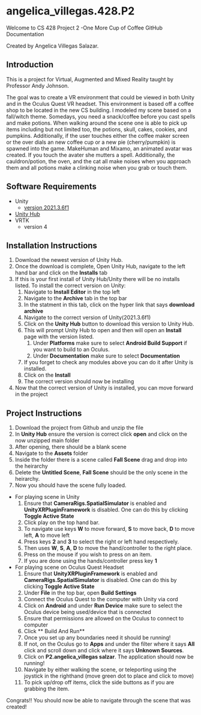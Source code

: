 # angelica_villegas.428.P2
 
Welcome to CS 428 Project 2 -One More Cup of Coffee
 GitHub Documentation 

Created by Angelica Villegas Salazar.

## Introduction
This is a project for Virtual, Augmented and Mixed Reality taught by Professor Andy Johnson. 

The goal was to create a VR environment that could be viewed in both Unity and in the Oculus Quest VR headset. This environment is based off a coffee shop to be located in the new CS building. I modeled my scene based on a fall/witch theme. Somedays, you need a snack/coffee before you cast spells and make potions. When walking around the scene one is able to pick up items including but not limited too, the potions, skull, cakes, cookies, and pumpkins. Additionally, if the user touches either the coffee maker screen or the over dials an new coffee cup or a new pie (cherry/pumpkin) is spawned into the game. MakeHuman and Mixamo, an animated avatar was created. If you touch the avater she mutters a spell. Additionally, the cauldron/potion, the oven, and the cat all make noises when you approach them and all potions make a clinking noise when you grab or touch them. 

## Software Requirements

* Unity 
  - [version 2021.3.6f1](https://unity3d.com/unity/whats-new/2021.3.6) 
* [Unity Hub](https://unity3d.com/get-unity/download)
* VRTK
  - version 4
  
  
## Installation Instructions

1. Download the newest version of Unity Hub.
1. Once the download is complete, Open Unity Hub, navigate to the left hand bar and click on the **Installs** tab
1. If this is your first install of Unity Hub/Unity there will be no installs listed. To install the correct version on Unity:
    1. Navigate to **Install Editor** in the top left
    1. Navigate to the **Archive** tab in the top bar
    1. In the statment in this tab, click on the hyper link that says **download archive**
    1. Navigate to the correct version of Unity(2021.3.6f1)
    1. Click on the **Unity Hub** button to download this version to Unity Hub. 
    1. This will prompt Unity Hub to open and then will open an **Install** page with the version listed. 
        1. Under **Platforms** make sure to select **Android Build Support** if you want to build to an Oculus. 
        1. Under **Documentation** make sure to select **Documentation**
    1. If you forget to check any modules above you can do it after Unity is installed. 
    1. Click on the **Install**
    1. The correct version should now be installing
1. Now that the correct version of Unity is installed, you can move forward in the project

## Project Instructions
1. Download the project from Github and unzip the file
1. In **Unity Hub** ensure the version is correct click **open** and click on the now unzipped main folder
1. After opening, there should be a blank scene
1. Navigate to the **Assets** folder
1. Inside the folder there is a scene called **Fall Scene** drag and drop into the heirarchy
1. Delete the  **Untitled Scene**, **Fall Scene** should be the only scene in the heirarchy.
1. Now you should have the scene fully loaded.
  * For playing scene in Unity
     1. Ensure that **CameraRigs.SpatialSimulator** is enabled and **UnityXRPluginFramework** is disabled. One can do this by clicking **Toggle Active State**
     1. Click play on the top hand bar.
     1. To navigate use keys **W** to move forward, **S** to move back, **D** to move left, **A** to move left
     1. Press keys **2** and **3** to select the right or left hand respectively.
     1. Then uses **W**, **S**, **A**, **D** to move the hand/controller to the right place. 
     1. Press on the mouse if you wish to press on an item.
     1. If you are done using the hands/controller press key **1**
  * For playing scene on Oculus Quest Headset
     1. Ensure that **UnityXRPluginFramework** is enabled and **CameraRigs.SpatialSimulator** is disabled. One can do this by clicking **Toggle Active State** 
     1. Under **File** in the top bar, open **Build Settings**
     1. Connect the Oculus Quest to the computer with Unity via cord
     1. Click on **Android** and under **Run Device** make sure to select the Oculus device being used/device that is connected
     1. Ensure that permissions are allowed on the Oculus to connect to computer
     1. Click ** Build And Run**
     1. Once you set up any boundaries need it should be running!
     1. If not, on the Oculus go to **Apps** and under the filter where it says **All** click and scroll down and click where it says **Unknown Sources**.
     1. Click on **P2.angelica_villegas salzar**. The application should now be running!
     1. Navigate by either walking the scene, or teleporting using the joystick in the righthand (move green dot to place and click to move)
     1. To pick up/drop off items, click the side buttons as if you are grabbing the item. 
     
     
 Congrats!! You should now be able to navigate through the scene that was created!
